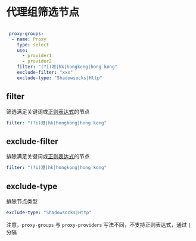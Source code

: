 # 代理组筛选节点

```yaml

 proxy-groups: 
  - name: Proxy
    type: select
    use:
      - provider1
      - provider2
    filter: "(?i)港|hk|hongkong|hong kong"
    exclude-filter: "xxx"
    exclude-type: "Shadowsocks|Http"
```

## filter

筛选满足关键词或[正则表达式](https://github.com/ziishaned/learn-regex/blob/master/translations/README-cn.md)的节点
```yaml
filter: "(?i)港|hk|hongkong|hong kong"
```


## exclude-filter
排除满足关键词或[正则表达式](https://github.com/ziishaned/learn-regex/blob/master/translations/README-cn.md)的节点
```yaml
filter: "(?i)港|hk|hongkong|hong kong"
```

## exclude-type
排除节点类型
```yaml
exclude-type: "Shadowsocks|Http"
```

注意，`proxy-groups` 与 `proxy-providers` 写法不同，不支持正则表达式，通过 `|` 分隔
